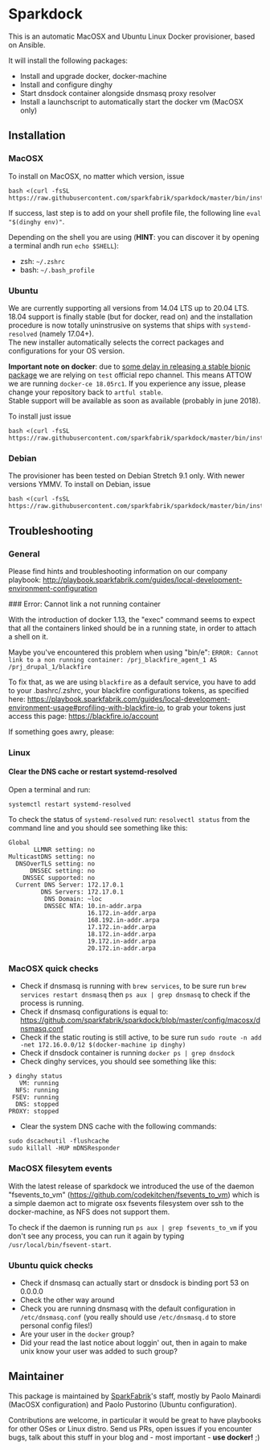 # Sparkdock

This is an automatic MacOSX and Ubuntu Linux Docker provisioner, based on Ansible.

It will install the following packages:

* Install and upgrade docker, docker-machine
* Install and configure dinghy
* Start dnsdock container alongside dnsmasq proxy resolver
* Install a launchscript to automatically start the docker vm (MacOSX only)

##

## Installation

### MacOSX

To install on MacOSX, no matter which version, issue

```
bash <(curl -fsSL https://raw.githubusercontent.com/sparkfabrik/sparkdock/master/bin/install.macosx)
```

If success, last step is to add on your shell profile file, the following line `eval "$(dinghy env)"`.

Depending on the shell you are using (**HINT**: you can discover it by opening a terminal andh run `echo $SHELL`):

* zsh: `~/.zshrc`
* bash: `~/.bash_profile`


### Ubuntu

We are currently supporting all versions from 14.04 LTS up to 20.04 LTS.  
18.04 support is finally stable (but for docker, read on) and the installation procedure is now totally uninstrusive on systems that ships with `systemd-resolved` (namely 17.04+).  
The new installer automatically selects the correct packages and configurations for your OS version.

**Important note on docker**: due to [some delay in releasing a stable bionic package](https://github.com/docker/for-linux/issues/290) we are relying on `test` official repo channel. This means ATTOW we are running `docker-ce 18.05rc1`. If you experience any issue, please change your repository back to `artful stable`.  
Stable support will be available as soon as available (probably in june 2018).

To install just issue

```
bash <(curl -fsSL https://raw.githubusercontent.com/sparkfabrik/sparkdock/master/bin/install.ubuntu)
```

### Debian

The provisioner has been tested on Debian Stretch 9.1 only. With newer versions YMMV. To install on Debian, issue

```
bash <(curl -fsSL https://raw.githubusercontent.com/sparkfabrik/sparkdock/master/bin/install.debian)
```

## Troubleshooting

### General

Please find hints and troubleshooting information on our company playbook: http://playbook.sparkfabrik.com/guides/local-development-environment-configuration

### Error: Cannot link a not running container

With the introduction of docker 1.13, the "exec" command seems to expect that all the containers linked should be in a running state, in order to attach a shell on it.

Maybe you've encountered this problem when using "bin/e": `ERROR: Cannot link to a non running container: /prj_blackfire_agent_1 AS /prj_drupal_1/blackfire`

To fix that, as we are using `blackfire` as a default service, you have to add to your .bashrc/.zshrc, your blackfire configurations tokens, as specified here: https://playbook.sparkfabrik.com/guides/local-development-environment-usage#profiling-with-blackfire-io, to grab your tokens just access this page: https://blackfire.io/account

If something goes awry, please:

### Linux

#### Clear the DNS cache or restart systemd-resolved

Open a terminal and run: 

```
systemctl restart systemd-resolved
```

To check the status of `systemd-resolved` run: `resolvectl status` from the command line and you 
should see something like this:

```
Global
       LLMNR setting: no                  
MulticastDNS setting: no                  
  DNSOverTLS setting: no                  
      DNSSEC setting: no                  
    DNSSEC supported: no                  
  Current DNS Server: 172.17.0.1          
         DNS Servers: 172.17.0.1          
          DNS Domain: ~loc                
          DNSSEC NTA: 10.in-addr.arpa     
                      16.172.in-addr.arpa 
                      168.192.in-addr.arpa
                      17.172.in-addr.arpa 
                      18.172.in-addr.arpa 
                      19.172.in-addr.arpa 
                      20.172.in-addr.arpa 
```

### MacOSX quick checks

* Check if dnsmasq is running with `brew services`, to be sure run `brew services restart dnsmasq` then `ps aux | grep dnsmasq` to check if the process is running.
* Check if dnsmasq configurations is equal to: https://github.com/sparkfabrik/sparkdock/blob/master/config/macosx/dnsmasq.conf
* Check if the static routing is still active, to be sure run `sudo route -n add -net 172.16.0.0/12 $(docker-machine ip dinghy)`
* Check if dnsdock container is running `docker ps | grep dnsdock`
* Check dinghy services, you should see something like this:

```
❯ dinghy status
   VM: running
  NFS: running
 FSEV: running
  DNS: stopped
PROXY: stopped

```
* Clear the system DNS cache with the following commands:

```
sudo dscacheutil -flushcache
sudo killall -HUP mDNSResponder
```

### MacOSX filesytem events

With the latest release of sparkdock we introduced the use of the daemon "fsevents_to_vm" (https://github.com/codekitchen/fsevents_to_vm) which is a simple daemon act to migrate osx fsevents filesystem over ssh to the docker-machine, as NFS does not support them.

To check if the daemon is running run `ps aux | grep fsevents_to_vm` if you don't see any process, you can run it again by typing `/usr/local/bin/fsevent-start`.


### Ubuntu quick checks

* Check if dnsmasq can actually start or dnsdock is binding port 53 on 0.0.0.0
* Check the other way around
* Check you are running dnsmasq with the default configuration in `/etc/dnsmasq.conf` (you really should use `/etc/dnsmasq.d` to store personal config files!)
* Are your user in the `docker` group?
* Did your read the last notice about loggin' out, then in again to make unix know your user was added to such group?

## Maintainer

This package is maintained by [SparkFabrik](https://www.sparkfabrik.com)'s staff, mostly by Paolo Mainardi (MacOSX configuration) and Paolo Pustorino (Ubuntu configuration).

Contributions are welcome, in particular it would be great to have playbooks for other OSes or Linux distro.
Send us PRs, open issues if you encounter bugs, talk about this stuff in your blog and - most important - **use docker!** ;)
